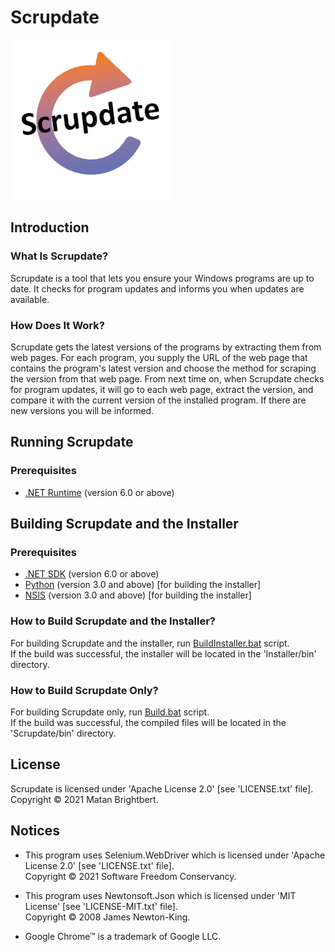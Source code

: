# Scrupdate

![appIcon.png](Scrupdate/Resources/Images/appIcon.png)

## Introduction

### What Is Scrupdate?

Scrupdate is a tool that lets you ensure your Windows programs are up to date. It checks for program updates and informs you when updates are available.

### How Does It Work?

Scrupdate gets the latest versions of the programs by extracting them from web pages. For each program, you supply the URL of the web page that contains the program's latest version and choose the method for scraping the version from that web page. From next time on, when Scrupdate checks for program updates, it will go to each web page, extract the version, and compare it with the current version of the installed program. If there are new versions you will be informed.

## Running Scrupdate

### Prerequisites

* [.NET Runtime](https://dotnet.microsoft.com/download) (version 6.0 or above)

## Building Scrupdate and the Installer

### Prerequisites

* [.NET SDK](https://dotnet.microsoft.com/download) (version 6.0 or above)
* [Python](https://www.python.org/downloads/) (version 3.0 and above) [for building the installer]
* [NSIS](https://nsis.sourceforge.io/Download) (version 3.0 and above) [for building the installer]

### How to Build Scrupdate and the Installer?

For building Scrupdate and the installer, run [BuildInstaller.bat](BuildInstaller.bat) script.\
If the build was successful, the installer will be located in the 'Installer/bin' directory.

### How to Build Scrupdate Only?

For building Scrupdate only, run [Build.bat](Build.bat) script.\
If the build was successful, the compiled files will be located in the 'Scrupdate/bin' directory.

## License

Scrupdate is licensed under 'Apache License 2.0' [see 'LICENSE.txt' file].\
Copyright © 2021 Matan Brightbert.

## Notices

* This program uses Selenium.WebDriver which is licensed under 'Apache License 2.0' [see 'LICENSE.txt' file].\
Copyright © 2021 Software Freedom Conservancy.

* This program uses Newtonsoft.Json which is licensed under 'MIT License' [see 'LICENSE-MIT.txt' file].\
Copyright © 2008 James Newton-King.

* Google Chrome™ is a trademark of Google LLC.
